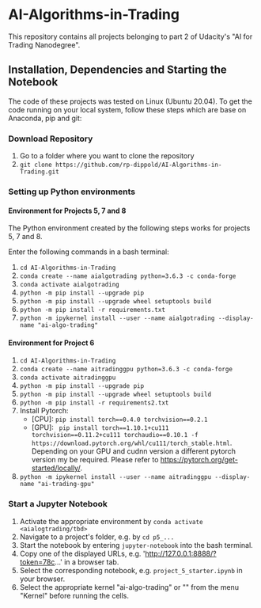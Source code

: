 # AI-Algorithms-in-Trading
This repository contains all projects belonging to part 2 of Udacity's "AI for Trading Nanodegree".

## Installation, Dependencies and Starting the Notebook
The code of these projects was tested on Linux (Ubuntu 20.04). To get the code running on your local system, follow these steps which are base on Anaconda, pip and git:

### Download Repository
1. Go to a folder where you want to clone the repository
2. `git clone https://github.com/rp-dippold/AI-Algorithms-in-Trading.git`

### Setting up Python environments
#### Environment for Projects 5, 7 and 8
The Python environment created by the following steps works for projects 5, 7 and 8.

Enter the following commands in a bash terminal:
1. `cd AI-Algorithms-in-Trading`
2. `conda create --name aialgotrading python=3.6.3 -c conda-forge`
3. `conda activate aialgotrading`
4. `python -m pip install --upgrade pip` 
5. `python -m pip install --upgrade wheel setuptools build`
6. `python -m pip install -r requirements.txt`
7. `python -m ipykernel install --user --name aialgotrading --display-name "ai-algo-trading"`

#### Environment for Project 6
1. `cd AI-Algorithms-in-Trading`
2. `conda create --name aitradinggpu python=3.6.3 -c conda-forge`
3. `conda activate aitradinggpu`
4. `python -m pip install --upgrade pip`
5. `python -m pip install --upgrade wheel setuptools build`
6. `python -m pip install -r requirements2.txt`
9. Install Pytorch:
    * [CPU]: `pip install torch==0.4.0 torchvision==0.2.1`
    * [GPU]: ` pip install torch==1.10.1+cu111 torchvision==0.11.2+cu111 torchaudio==0.10.1 -f https://download.pytorch.org/whl/cu111/torch_stable.html`.\
    Depending on your GPU and cudnn version a different pytorch version my be required. Please refer to 
    https://pytorch.org/get-started/locally/.
10. `python -m ipykernel install --user --name aitradinggpu --display-name "ai-trading-gpu"`

### Start a Jupyter Notebook
1. Activate the appropriate environment by `conda activate <aialogtrading/tbd>`
2. Navigate to a project's folder, e.g. by `cd p5_...`
3. Start the notebook by entering `jupyter-notebook` into the bash terminal.
4. Copy one of the displayed URLs, e.g. 'http://127.0.0.1:8888/?token=78c...' in a browser tab.
5. Select the corresponding notebook, e.g. `project_5_starter.ipynb` in your browser.
6. Select the appropriate kernel "ai-algo-trading" or "<tbd>" from the menu "Kernel" before running the cells.
